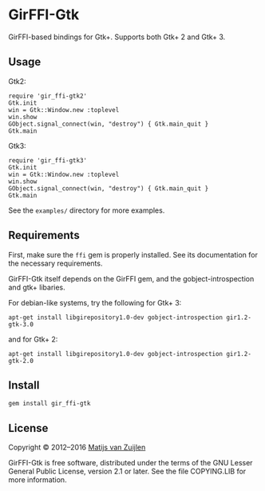 # GirFFI-Gtk

GirFFI-based bindings for Gtk+. Supports both Gtk+ 2 and Gtk+ 3.

## Usage

Gtk2:

    require 'gir_ffi-gtk2'
    Gtk.init
    win = Gtk::Window.new :toplevel
    win.show
    GObject.signal_connect(win, "destroy") { Gtk.main_quit }
    Gtk.main

Gtk3:

    require 'gir_ffi-gtk3'
    Gtk.init
    win = Gtk::Window.new :toplevel
    win.show
    GObject.signal_connect(win, "destroy") { Gtk.main_quit }
    Gtk.main

See the `examples/` directory for more examples.

## Requirements

First, make sure the `ffi` gem is properly installed. See its documentation for
the necessary requirements.

GirFFI-Gtk itself depends on the GirFFI gem, and the gobject-introspection and
gtk+ libaries.

For debian-like systems, try the following for Gtk+ 3:

    apt-get install libgirepository1.0-dev gobject-introspection gir1.2-gtk-3.0

and for Gtk+ 2:

    apt-get install libgirepository1.0-dev gobject-introspection gir1.2-gtk-2.0

## Install

    gem install gir_ffi-gtk

## License

Copyright &copy; 2012&ndash;2016 [Matijs van Zuijlen](http://www.matijs.net)

GirFFI-Gtk is free software, distributed under the terms of the GNU Lesser
General Public License, version 2.1 or later. See the file COPYING.LIB for
more information.
